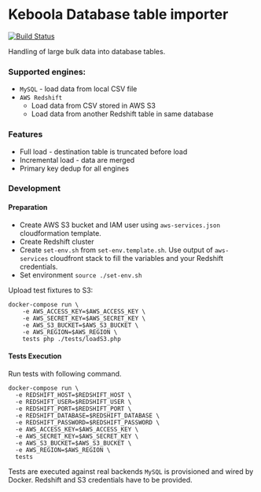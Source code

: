 # Keboola Database table importer 
[![Build Status](https://travis-ci.org/keboola/php-db-import.svg?branch=master)](https://travis-ci.org/keboola/php-db-import)

Handling of large bulk data into database tables.

### Supported engines:
- `MySQL` - load data from local CSV file
- `AWS Redshift`
  - Load data from CSV stored in AWS S3
  - Load data from another Redshift table in same database

### Features
- Full load - destination table is truncated before load
- Incremental load - data are merged
- Primary key dedup for all engines

### Development

#### Preparation

- Create AWS S3 bucket and IAM user using `aws-services.json` cloudformation template.
- Create Redshift cluster
- Create `set-env.sh` from `set-env.template.sh`. Use output of `aws-services` cloudfront stack to fill the variables and your Redshift credentials.
- Set environment `source ./set-env.sh`

Upload test fixtures to S3:
```
docker-compose run \
    -e AWS_ACCESS_KEY=$AWS_ACCESS_KEY \
    -e AWS_SECRET_KEY=$AWS_SECRET_KEY \
    -e AWS_S3_BUCKET=$AWS_S3_BUCKET \
    -e AWS_REGION=$AWS_REGION \
    tests php ./tests/loadS3.php
```

#### Tests Execution
Run tests with following command.

```
docker-compose run \
  -e REDSHIFT_HOST=$REDSHIFT_HOST \
  -e REDSHIFT_USER=$REDSHIFT_USER \
  -e REDSHIFT_PORT=$REDSHIFT_PORT \
  -e REDSHIFT_DATABASE=$REDSHIFT_DATABASE \
  -e REDSHIFT_PASSWORD=$REDSHIFT_PASSWORD \
  -e AWS_ACCESS_KEY=$AWS_ACCESS_KEY \
  -e AWS_SECRET_KEY=$AWS_SECRET_KEY \
  -e AWS_S3_BUCKET=$AWS_S3_BUCKET \
  -e AWS_REGION=$AWS_REGION \
  tests
```

Tests are executed against real backends `MySQL` is provisioned and wired by Docker. Redshift and S3 credentials have to be provided.
